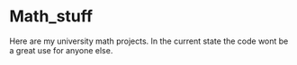 # Math_stuff
Here are my university math projects. In the current state the code wont be a great use for anyone else.
